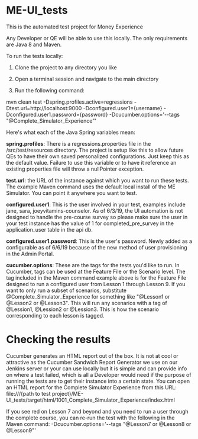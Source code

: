 # ME-UI_tests
This is the automated test project for Money Experience

Any Developer or QE will be able to use this locally. The only requirements are Java 8 and Maven.

To run the tests locally:

1. Clone the project to any directory you like
  
2. Open a terminal session and navigate to the main directory
  
3. Run the following command:
  
mvn clean test -Dspring.profiles.active=regressions -Dtest.url=http://localhost:9000 -Dconfigured.user1={username} -Dconfigured.user1.password={password} -Dcucumber.options='--tags "@Complete_Simulator_Experience"'
    
Here's what each of the Java Spring variables mean:

<strong>spring.profiles</strong>: There is a regressions.properties file in the /src/test/resources directory. The project is setup like this to allow future QEs to have their own saved personalized configurations. Just keep this as the default value. Failure to use this variable or to have it reference an existing properties file will throw a nullPointer exception.

<strong>test.url</strong>: the URL of the instance against which you want to run these tests. The example Maven command uses the default local install of the ME Simulator. You can point it anywhere you want to test.

<strong>configured.user1</strong>: This is the user involved in your test, examples include jane, sara, joeyvitamins-counselor. As of 6/3/19, the UI automation is not designed to handle the pre-course survey so please make sure the user in your test instance has the value of 1 for completed_pre_survey in the application_user table in the api db.

<strong>configured.user1.password</strong>: This is the user's password. Newly added as a configurable as of 6/6/19 because of the new method of user provisioning in the Admin Portal.

<strong>cucumber.options</strong>: These are the tags for the tests you'd like to run. In Cucumber, tags can be used at the Feature File or the Scenario level. The tag included in the Maven command example above is for the Feature File designed to run a configured user from Lesson 1 through Lesson 9. If you want to only run a subset of scenarios, substitute @Complete_Simulator_Experience for something like "@Lesson1 or @Lesson2 or @Lesson3". This will run any scenarios with a tag of @Lession1, @Lession2 or @Lession3. This is how the scenario corresponding to each lesson is tagged.
  
# Checking the results
Cucumber generates an HTML report out of the box. It is not at cool or attractive as the Cucumber Sandwich Report Generator we use on our Jenkins server or your can use locally but it is simple and can provide info on where a test failed, which is all a Developer would need if the purpose of running the tests are to get their instance into a certain state. You can open an HTML report for the Complete Simulator Experience from this URL: file:///{path to test project}/ME-UI_tests/target/html/1001_Complete_Simulator_Experience/index.html

If you see red on Lesson 7 and beyond and you need to run a user through the complete course, you can re-run the test with the following in the Maven command: -Dcucumber.options='--tags "@Lesson7 or @Lesson8 or @Lesson9"'
